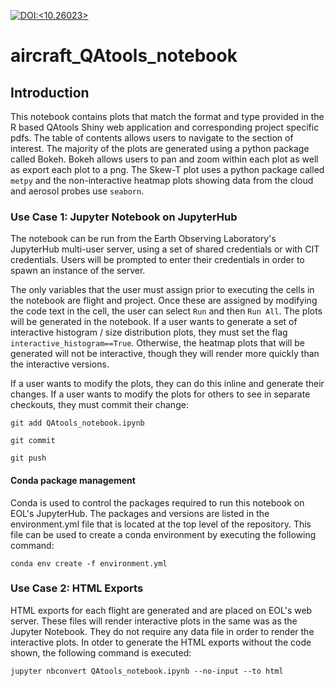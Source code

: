 [![DOI:<10.26023>](http://img.shields.io/badge/DOI-10.26023-blue.svg)](https://doi.org/10.26023/a0e3-4n78)


# aircraft_QAtools_notebook

## Introduction
This notebook contains plots that match the format and type provided in the R based QAtools Shiny web application and corresponding project specific pdfs. The table of contents allows users to navigate to the section of interest. The majority of the plots are generated using a python package called Bokeh. Bokeh allows users to pan and zoom within each plot as well as export each plot to a png. The Skew-T plot uses a python package called `metpy` and the non-interactive heatmap plots showing data from the cloud and aerosol probes use `seaborn`.

### Use Case 1: Jupyter Notebook on JupyterHub
The notebook can be run from the Earth Observing Laboratory's JupyterHub multi-user server, using a set of shared credentials or with CIT credentials. Users will be prompted to enter their credentials in order to spawn an instance of the server. 

The only variables that the user must assign prior to executing the cells in the notebook are flight and project. Once these are assigned by modifying the code text in the cell, the user can select `Run` and then `Run All`. The plots will be generated in the notebook. If a user wants to generate a set of interactive histogram / size distribution plots, they must set the flag `interactive_histogram==True`. Otherwise, the heatmap plots that will be generated will not be interactive, though they will render more quickly than the interactive versions. 

If a user wants to modify the plots, they can do this inline and generate their changes. If a user wants to modify the plots for others to see in separate checkouts, they must commit their change:

`git add QAtools_notebook.ipynb`

`git commit`

`git push`

#### Conda package management
Conda is used to control the packages required to run this notebook on EOL's JupyterHub. The packages and versions are listed in the environment.yml file that is located at the top level of the repository. This file can be used to create a conda environment by executing the following command:

`conda env create -f environment.yml`

### Use Case 2: HTML Exports
HTML exports for each flight are generated and are placed on EOL's web server. These files will render interactive plots in the same was as the Jupyter Notebook. They do not require any data file in order to render the interactive plots. In otder to generate the HTML exports without the code shown, the following command is executed:

`jupyter nbconvert QAtools_notebook.ipynb --no-input --to html`
